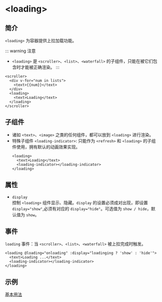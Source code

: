 # &lt;loading&gt;

## 简介

`<loading>` 为容器提供上拉加载功能。

::: warning 注意
* `<loading>` 是 `<scroller>`、`<list>`、`<waterfall>` 的子组件，只能在被它们包含时才能被正确渲染。
:::

```vue{5}
<scroller>
  <div v-for="num in lists">
    <text>{{num}}</text>
  </div>
  <loading>
    <text>Loading</text>
  </loading>
</scroller>
```

## 子组件
* 诸如 `<text>`、`<image>` 之类的任何组件，都可以放到 `<loading>` 进行渲染。
* 特殊子组件 `<loading-indicator>`: 只能作为 `<refresh>` 和 `<loading>` 的子组件使用，拥有默认的动画效果实现。
  ```vue{3}
  <loading>
    <text>Loading</text>
    <loading-indicator></loading-indicator>
  </loading>
  ```

## 属性
* `display`  
  控制 `<loading>` 组件显示、隐藏。`display` 的设置必须成对出现，即设置 `display="show"`,必须有对应的 `display="hide"`。可选值为 `show / hide`，默认值为 `show`。

## 事件
`loading` 事件：当 `<scroller>`、`<list>`、`<waterfall>` 被上拉完成时触发。

```vue
<loading @loading="onloading" :display="loadinging ? 'show' : 'hide'">
  <text>Loading ...</text>
  <loading-indicator></loading-indicator>
</loading>
```

## 示例
[基本用法](http://dotwe.org/vue/1c303ff427e3a92fc8ef5846c00b35e5)
<IPhoneImg imgSrc="https://img.alicdn.com/tfs/TB1QYo8n9zqK1RjSZFpXXakSXXa-1242-2208.png" />